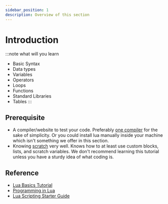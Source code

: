 ```yaml
---
sidebar_position: 1
description: Overview of this section
---
```


# Introduction
:::note what will you learn
- Basic Syntax
- Data types
- Variables
- Operators
- Loops
- Functions
- Standard Libraries
- Tables
:::

## Prerequisite
- A compiler/website to test your code. Preferably [one compiler](https://onecompiler.com/lua) for the sake of simplicity. Or you could install lua manually inside your machine which isn't something we offer in this section.
- Knowing [scratch](https://scratch.mit.edu/) very well. Knows how to at least use custom blocks, lists, and scratch variables. We don't recommend learning this tutorial unless you have a sturdy idea of what coding is.

## Reference
- [Lua Basics Tutorial](https://www.tutorialspoint.com/lua/index.htm)
- [Programming in Lua](https://www.lua.org/pil/contents.html)
- [Lua Scripting Starter Guide](https://devforum.roblox.com/t/lua-scripting-starter-guide/394618)
